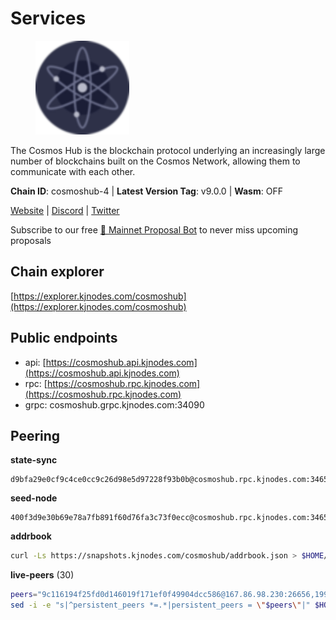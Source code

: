 # Services

<figure><img src="https://raw.githubusercontent.com/kj89/cosmos-images/main/logos/cosmoshub.png" width="150" alt=""><figcaption></figcaption></figure>

The Cosmos Hub is the blockchain protocol underlying an  increasingly large number of blockchains built on the  Cosmos Network, allowing them to communicate with each other.

**Chain ID**: cosmoshub-4 | **Latest Version Tag**: v9.0.0 | **Wasm**: OFF

[Website](https://hub.cosmos.network) | [Discord](https://discord.gg/cosmosnetwork) | [Twitter](https://twitter.com/cosmoshub)



Subscribe to our free [🤖 Mainnet Proposal Bot](https://t.me/kjnodes_proposal_bot) to never miss upcoming proposals


## Chain explorer
[https://explorer.kjnodes.com/cosmoshub](https://explorer.kjnodes.com/cosmoshub)

## Public endpoints

* api: [https://cosmoshub.api.kjnodes.com](https://cosmoshub.api.kjnodes.com)
* rpc: [https://cosmoshub.rpc.kjnodes.com](https://cosmoshub.rpc.kjnodes.com)
* grpc: cosmoshub.grpc.kjnodes.com:34090

## Peering

**state-sync**

```text
d9bfa29e0cf9c4ce0cc9c26d98e5d97228f93b0b@cosmoshub.rpc.kjnodes.com:34656
```

**seed-node**

```text
400f3d9e30b69e78a7fb891f60d76fa3c73f0ecc@cosmoshub.rpc.kjnodes.com:34659
```

**addrbook**
```bash
curl -Ls https://snapshots.kjnodes.com/cosmoshub/addrbook.json > $HOME/.gaia/config/addrbook.json
```

**live-peers** (30)
```bash
peers="9c116194f25fd0d146019f171ef0f49904dcc586@167.86.98.230:26656,1997e68bf205bedeed0c4723786bf03464987dc1@77.87.108.21:26656,d9bfa29e0cf9c4ce0cc9c26d98e5d97228f93b0b@65.109.88.38:34656,36515aac2a928e227e7dc793a548b35b54bec974@45.63.82.80:26656,1da54d20c7339713f1d6d28dd2117087dd33d0ca@5.9.59.145:26656,ca5011c44fd74d95e7fca487c69e301df195750c@65.108.122.246:26726,e0ab6c5cc86959853f499236b8297344802ac5f4@5.161.139.201:26656,ed53d253068e44a1233798a08d82f7ac4897c5f3@54.251.217.58:26656,4c46d32cbc4777c59a91a53fdadf8a3fa362036e@116.202.10.68:26656,b6b9bc1a0c18d12be759111bb3a0d9a8958120c7@57.128.20.184:26656,d5da9f7c068e0f77d7070d94748deb06d428a728@148.251.246.239:26001,9edd51012df3a09395a48eb68a84723d6308e08c@35.212.116.100:26656,b858ca4f3fed2c36b949cf67188b126e2542a39a@135.181.215.115:26726,0eeb20e044d632b279e67f2fe91f50e4fceab1fd@159.223.223.84:26656,32bdba6ced12cdf2e534566e6c3d66ee2f7ef494@84.244.95.229:26656,971ed177b284db42108187867cb8694df48ac742@95.217.205.41:26656,fe21dd474640247888fc7c4dce82da8da08a8bfd@135.181.113.227:26656,9e14c8c48776a789f7029e88c260b2a6cbbf1417@35.212.85.141:26656,1cce99042f884d669e7287e3e362bff8e385c63e@46.4.79.183:26726,9d048653fa4d98e6c0760ed0c54ad2d257ba46df@65.108.137.34:26656,1279eae188599463661c3e2b9ab492615a6d7079@65.108.235.32:2010,3da88430414ec9084c8983fe4d462cce655ff1f3@51.222.245.114:26656,6a45e3655209dacddedf735a898ccfcae085abec@65.109.182.72:26656,6ecca845883e9273062ee515d2657080e6539d9e@65.109.32.148:26726,ee767901f4a7eaf44603ef0a5b6e5edac118ba1e@74.118.136.149:26656,bac4a6c37290b21ad2ab1c2130afcd35ff1c62f6@44.195.76.177:26656,cd372322e563832871672be23d8303508d4385a3@139.59.8.48:26090,61afb0f37c02031f285f6b27ead2a3e7a97cc28a@35.212.34.104:26656,8c57a0e4b762320a0e78997cc50086f38d32450e@54.165.240.180:26656,9d7d9ba2b9bc1c805a24413fcfdc75010d52dd61@159.89.101.239:26090"
sed -i -e "s|^persistent_peers *=.*|persistent_peers = \"$peers\"|" $HOME/.gaia/config/config.toml
```
